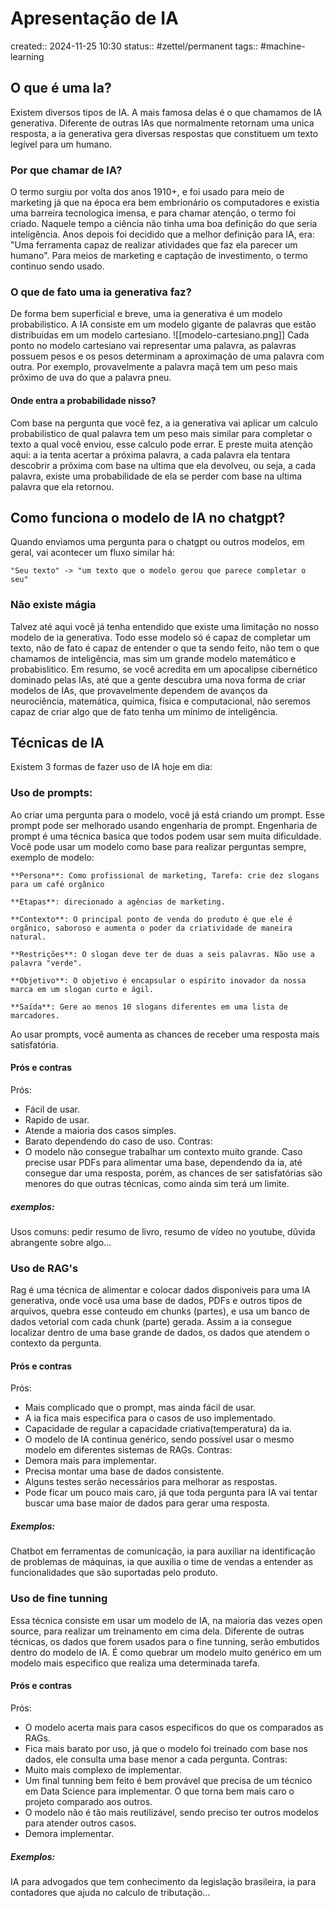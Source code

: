 # Apresentação de IA
created:: 2024-11-25 10:30
status:: #zettel/permanent 
tags:: #machine-learning 

## O que é uma Ia?
Existem diversos tipos de IA. A mais famosa delas é o que chamamos de IA generativa. Diferente de outras IAs que normalmente retornam uma unica resposta, a ia generativa gera diversas respostas que constituem um texto legível para um humano.

### Por que chamar de IA?
O termo surgiu por volta dos anos 1910+, e foi usado para meio de marketing já que na época era bem embrionário os computadores e existia uma barreira tecnologica imensa, e para chamar atenção, o termo foi criado. Naquele tempo a ciência não tinha uma boa definição do que seria inteligência. Anos depois foi decidido que a melhor definição para IA, era: "Uma ferramenta capaz de realizar atividades que faz ela parecer um humano". Para meios de marketing e captação de investimento, o termo continuo sendo usado.

### O que de fato uma ia generativa faz?
De forma bem superficial e breve, uma ia generativa é um modelo probabilistico. A IA consiste em um modelo gigante de palavras que estão distribuidas em um modelo cartesiano. 
![[modelo-cartesiano.png]]
Cada ponto no modelo cartesiano vai representar uma palavra, as palavras possuem pesos e os pesos determinam a aproximação de uma palavra com outra. Por exemplo, provavelmente a palavra maçã tem um peso mais prõximo de uva do que a palavra pneu.
#### Onde entra a probabilidade nisso?
Com base na pergunta que você fez, a ia generativa vai aplicar um calculo probabilistico de qual palavra tem um peso mais similar para completar o texto a qual você enviou, esse calculo pode errar. E preste muita atenção aqui: a ia tenta acertar a próxima palavra, a cada palavra ela tentara descobrir a prõxima com base na ultima que ela devolveu, ou seja, a cada palavra, existe uma probabilidade de ela se perder com base na ultima palavra que ela retornou.

## Como funciona o modelo de IA no chatgpt?
Quando enviamos uma pergunta para o chatgpt ou outros modelos, em geral, vai acontecer um fluxo similar há:
```
"Seu texto" -> "um texto que o modelo gerou que parece completar o seu"
```
### Não existe mágia
Talvez até aqui você já tenha entendido que existe uma limitação no nosso modelo de ia generativa. Todo esse modelo só é capaz de completar um texto, não de fato é capaz de entender o que ta sendo feito, não tem o que chamamos de inteligência, mas sim um grande modelo matemático e probabislitico. Em resumo, se você acredita em um apocalipse cibernético dominado pelas IAs, até que a gente descubra uma nova forma de criar modelos de IAs, que provavelmente dependem de avanços da neurociência, matemática, química, física e computacional, não seremos capaz de criar algo que de fato tenha um mínimo de inteligência.
## Técnicas de IA
Existem 3 formas de fazer uso de IA hoje em dia:
### Uso de prompts:
Ao criar uma pergunta para o modelo, você já está criando um prompt. Esse prompt pode ser melhorado usando engenharia de prompt. Engenharia de prompt é uma técnica basica que todos podem usar sem muita dificuldade. Você pode usar um modelo como base para realizar perguntas sempre, exemplo de modelo:
```Readme
**Persona**: Como profissional de marketing, Tarefa: crie dez slogans para um café orgânico 

**Etapas**: direcionado a agências de marketing. 

**Contexto**: O principal ponto de venda do produto é que ele é orgânico, saboroso e aumenta o poder da criatividade de maneira natural. 

**Restrições**: O slogan deve ter de duas a seis palavras. Não use a palavra "verde". 

**Objetivo**: O objetivo é encapsular o espírito inovador da nossa marca em um slogan curto e ágil. 

**Saída**: Gere ao menos 10 slogans diferentes em uma lista de marcadores.
```

Ao usar prompts, você aumenta as chances de receber uma resposta mais satisfatória.

#### Prós e contras
Prós: 
- Fácil de usar.
- Rapido de usar.
- Atende a maioria dos casos simples.
- Barato dependendo do caso de uso.
Contras:
- O modelo não consegue trabalhar um contexto muito grande. Caso precise usar PDFs para alimentar uma base, dependendo da ia, até consegue dar uma resposta, porém, as chances de ser satisfatórias são menores do que outras técnicas, como ainda sim terá um limite.
##### exemplos:
Usos comuns: pedir resumo de livro, resumo de vídeo no youtube, dũvida abrangente sobre algo...

### Uso de RAG's
Rag é uma técnica de alimentar e colocar dados disponiveis para uma IA generativa, onde você usa uma base de dados, PDFs e outros tipos de arquivos, quebra esse conteudo em chunks (partes), e usa um banco de dados vetorial com cada chunk (parte) gerada. Assim a ia consegue localizar dentro de uma base grande de dados, os dados que atendem o contexto da pergunta.
#### Prós e contras
Prós:
- Mais complicado que o prompt, mas ainda fácil de usar.
- A ia fica mais especifica para o casos de uso implementado.
- Capacidade de regular a capacidade criativa(temperatura) da ia.
- O modelo de IA continua genérico, sendo possível usar o mesmo modelo em diferentes sistemas de RAGs.
Contras:
- Demora mais para implementar.
- Precisa montar uma base de dados consistente.
- Alguns testes serão necessários para melhorar as respostas.
- Pode ficar um pouco mais caro, já que toda pergunta para IA vai tentar buscar uma base maior de dados para gerar uma resposta.
##### Exemplos:
Chatbot em ferramentas de comunicação, ia para auxiliar na identificação de problemas de máquinas, ia que auxilia o time de vendas a entender as funcionalidades que são suportadas pelo produto.
### Uso de fine tunning
Essa técnica consiste em usar um modelo de IA, na maioria das vezes open source, para realizar um treinamento em cima dela. Diferente de outras técnicas, os dados que forem usados para o fine tunning, serão embutidos dentro do modelo de IA. É como quebrar um modelo muito genérico em um modelo mais especifico que realiza uma determinada tarefa.
#### Prós e contras
Prós:
- O modelo acerta mais para casos especificos do que os comparados as RAGs.
- Fica mais barato por uso, já que o modelo foi treinado com base nos dados, ele consulta uma base menor a cada pergunta.
Contras:
- Muito mais complexo de implementar.
- Um final tunning bem feito é bem provável que precisa de um técnico em Data Science para implementar. O que torna bem mais caro o projeto comparado aos outros.
- O modelo não é tão mais reutilizável, sendo preciso ter outros modelos para atender outros casos.
- Demora implementar.
##### Exemplos:
IA para advogados que tem conhecimento da legislação brasileira, ia para contadores que ajuda no calculo de tributação...